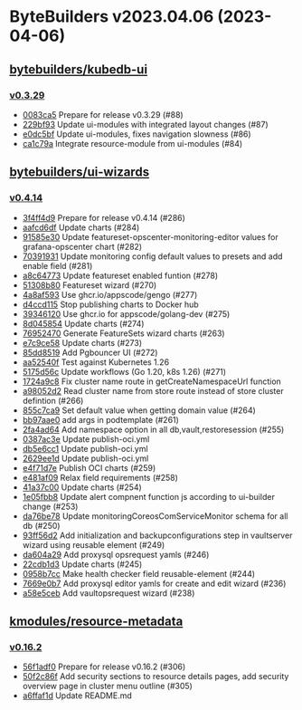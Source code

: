 # ByteBuilders v2023.04.06 (2023-04-06)


## [bytebuilders/kubedb-ui](https://github.com/bytebuilders/kubedb-ui)

### [v0.3.29](https://github.com/bytebuilders/kubedb-ui/releases/tag/v0.3.29)

- [0083ca5](https://github.com/bytebuilders/kubedb-ui/commit/0083ca5) Prepare for release v0.3.29 (#88)
- [229bf93](https://github.com/bytebuilders/kubedb-ui/commit/229bf93) Update ui-modules with integrated layout changes (#87)
- [e0dc5bf](https://github.com/bytebuilders/kubedb-ui/commit/e0dc5bf) Update ui-modules, fixes navigation slowness (#86)
- [ca1c79a](https://github.com/bytebuilders/kubedb-ui/commit/ca1c79a) Integrate resource-module from ui-modules (#84)



## [bytebuilders/ui-wizards](https://github.com/bytebuilders/ui-wizards)

### [v0.4.14](https://github.com/bytebuilders/ui-wizards/releases/tag/v0.4.14)

- [3f4ff4d9](https://github.com/bytebuilders/ui-wizards/commit/3f4ff4d9) Prepare for release v0.4.14 (#286)
- [aafcd6df](https://github.com/bytebuilders/ui-wizards/commit/aafcd6df) Update charts (#284)
- [91585e30](https://github.com/bytebuilders/ui-wizards/commit/91585e30) Update featureset-opscenter-monitoring-editor values for grafana-opscenter chart (#282)
- [70391931](https://github.com/bytebuilders/ui-wizards/commit/70391931) Update monitoring config default values to presets and add enable field (#281)
- [a8c64773](https://github.com/bytebuilders/ui-wizards/commit/a8c64773) Update featureset enabled funtion (#278)
- [51308b80](https://github.com/bytebuilders/ui-wizards/commit/51308b80) Featureset wizard (#270)
- [4a8af593](https://github.com/bytebuilders/ui-wizards/commit/4a8af593) Use ghcr.io/appscode/gengo (#277)
- [d4ccd115](https://github.com/bytebuilders/ui-wizards/commit/d4ccd115) Stop publishing charts to Docker hub
- [39346120](https://github.com/bytebuilders/ui-wizards/commit/39346120) Use ghcr.io for appscode/golang-dev (#275)
- [8d045854](https://github.com/bytebuilders/ui-wizards/commit/8d045854) Update charts (#274)
- [76952470](https://github.com/bytebuilders/ui-wizards/commit/76952470) Generate FeatureSets wizard charts (#263)
- [e7c9ce58](https://github.com/bytebuilders/ui-wizards/commit/e7c9ce58) Update charts (#273)
- [85dd8519](https://github.com/bytebuilders/ui-wizards/commit/85dd8519) Add Pgbouncer UI (#272)
- [aa52540f](https://github.com/bytebuilders/ui-wizards/commit/aa52540f) Test against Kubernetes 1.26
- [5175d56c](https://github.com/bytebuilders/ui-wizards/commit/5175d56c) Update workflows (Go 1.20, k8s 1.26) (#271)
- [1724a9c8](https://github.com/bytebuilders/ui-wizards/commit/1724a9c8) Fix cluster name route in getCreateNamespaceUrl function
- [a98052d2](https://github.com/bytebuilders/ui-wizards/commit/a98052d2) Read cluster name from store route instead of store cluster defintion (#266)
- [855c7ca9](https://github.com/bytebuilders/ui-wizards/commit/855c7ca9) Set default value when getting domain value (#264)
- [bb97aae0](https://github.com/bytebuilders/ui-wizards/commit/bb97aae0) add args in podtemplate (#261)
- [2fa4ad64](https://github.com/bytebuilders/ui-wizards/commit/2fa4ad64) Add namespace option in all db,vault,restoresession (#255)
- [0387ac3e](https://github.com/bytebuilders/ui-wizards/commit/0387ac3e) Update publish-oci.yml
- [db5e6cc1](https://github.com/bytebuilders/ui-wizards/commit/db5e6cc1) Update publish-oci.yml
- [2629ee1d](https://github.com/bytebuilders/ui-wizards/commit/2629ee1d) Update publish-oci.yml
- [e4f71d7e](https://github.com/bytebuilders/ui-wizards/commit/e4f71d7e) Publish OCI charts (#259)
- [e481af09](https://github.com/bytebuilders/ui-wizards/commit/e481af09) Relax field requirements (#258)
- [41a37c00](https://github.com/bytebuilders/ui-wizards/commit/41a37c00) Update charts (#254)
- [1e05fbb8](https://github.com/bytebuilders/ui-wizards/commit/1e05fbb8) Update alert compnent function js according to ui-builder change (#253)
- [da76be78](https://github.com/bytebuilders/ui-wizards/commit/da76be78) Update monitoringCoreosComServiceMonitor schema for all db (#250)
- [93ff56d2](https://github.com/bytebuilders/ui-wizards/commit/93ff56d2) Add initialization and backupconfigurations step in vaultserver wizard using reusable element (#249)
- [da604a29](https://github.com/bytebuilders/ui-wizards/commit/da604a29) Add proxysql opsrequest yamls (#246)
- [22cdb1d3](https://github.com/bytebuilders/ui-wizards/commit/22cdb1d3) Update charts (#245)
- [0958b7cc](https://github.com/bytebuilders/ui-wizards/commit/0958b7cc) Make health checker field reusable-element (#244)
- [7669e0b7](https://github.com/bytebuilders/ui-wizards/commit/7669e0b7) Add proxysql editor yamls for create and edit wizard (#236)
- [a58e5ceb](https://github.com/bytebuilders/ui-wizards/commit/a58e5ceb) Add vaultopsrequest wizard (#238)



## [kmodules/resource-metadata](https://github.com/kmodules/resource-metadata)

### [v0.16.2](https://github.com/kmodules/resource-metadata/releases/tag/v0.16.2)

- [56f1adf0](https://github.com/kmodules/resource-metadata/commit/56f1adf0) Prepare for release v0.16.2 (#306)
- [50f2c86f](https://github.com/kmodules/resource-metadata/commit/50f2c86f) Add security sections to resource details pages, add security overview page in cluster menu outline (#305)
- [a6ffaf1d](https://github.com/kmodules/resource-metadata/commit/a6ffaf1d) Update README.md



